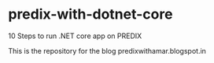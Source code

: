 # predix-with-dotnet-core
10 Steps to run .NET core app on PREDIX

This is the repository for the blog predixwithamar.blogspot.in
